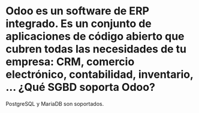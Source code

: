 # Odoo es un software de ERP integrado. Es un conjunto de aplicaciones de código abierto que cubren todas las necesidades de tu empresa: CRM, comercio electrónico, contabilidad, inventario, ... ¿Qué SGBD soporta Odoo?

PostgreSQL y MariaDB son soportados.